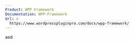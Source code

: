 ```yaml
---
Product: WPP Framework
Documentation: WPP-Framework
Url: >
  https://www.wordpresspluginpro.com/docs/wpp-framework/
---
```

asd